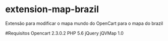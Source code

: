 # extension-map-brazil
Extensão para modificar o mapa mundo do OpenCart para o mapa do brazil


#Requisitos
Opencart 2.3.0.2
PHP 5.6
jQuery jQVMap 1.0